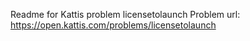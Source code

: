 Readme for Kattis problem licensetolaunch
Problem url: https://open.kattis.com/problems/licensetolaunch